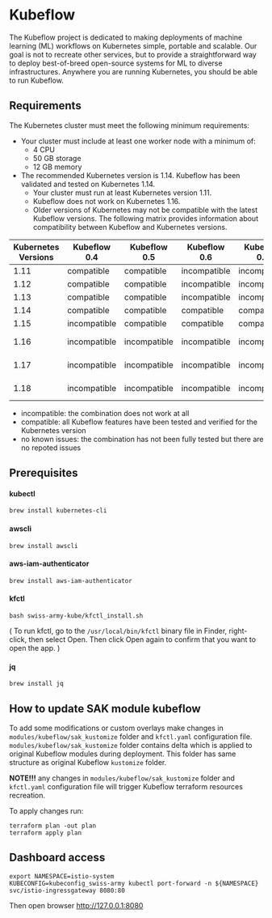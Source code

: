# Kubeflow

The Kubeflow project is dedicated to making deployments of machine learning (ML) workflows on Kubernetes simple, portable and scalable. Our goal is not to recreate other services, but to provide a straightforward way to deploy best-of-breed open-source systems for ML to diverse infrastructures. Anywhere you are running Kubernetes, you should be able to run Kubeflow.


## Requirements
The Kubernetes cluster must meet the following minimum requirements:

* Your cluster must include at least one worker node with a minimum of:
  * 4 CPU
  * 50 GB storage
  * 12 GB memory
* The recommended Kubernetes version is 1.14. Kubeflow has been validated and tested on Kubernetes 1.14.
  * Your cluster must run at least Kubernetes version 1.11.
  * Kubeflow does not work on Kubernetes 1.16.
  * Older versions of Kubernetes may not be compatible with the latest Kubeflow versions. The following matrix provides information about compatibility between Kubeflow and Kubernetes versions.

| Kubernetes Versions | Kubeflow 0.4 | Kubeflow 0.5 | Kubeflow 0.6 | Kubeflow 0.7 | Kubeflow 1.0    |
|---------------------|--------------|--------------|--------------|--------------|-----------------|
| 1.11                | compatible   | compatible   | incompatible | incompatible | incompatible    |
| 1.12                | compatible   | compatible   | incompatible | incompatible | incompatible    |
| 1.13                | compatible   | compatible   | incompatible | incompatible | incompatible    |
| 1.14                | compatible   | compatible   | compatible   | compatible   | compatible      |
| 1.15                | incompatible | compatible   | compatible   | compatible   | compatible      |
| 1.16                | incompatible | incompatible | incompatible | incompatible | no known issues |
| 1.17                | incompatible | incompatible | incompatible | incompatible | no known issues |
| 1.18                | incompatible | incompatible | incompatible | incompatible | no known issues |

* incompatible: the combination does not work at all
* compatible: all Kubeflow features have been tested and verified for the Kubernetes version
* no known issues: the combination has not been fully tested but there are no repoted issues

## Prerequisites

#### kubectl  
`brew install kubernetes-cli`

#### awscli  
`brew install awscli`

#### aws-iam-authenticator  
`brew install aws-iam-authenticator`

#### kfctl 
`bash swiss-army-kube/kfctl_install.sh`

( To run kfctl, go to the `/usr/local/bin/kfctl` binary file in Finder, right-click, then select Open. Then click Open again to confirm that you want to open the app. )

#### jq
`brew install jq`

## How to update SAK module kubeflow
To add some modifications or custom overlays make changes in `modules/kubeflow/sak_kustomize` folder and `kfctl.yaml` configuration file. `modules/kubeflow/sak_kustomize` folder contains delta which is applied to original Kubeflow modules during deployment. This folder has same structure as original Kubeflow `kustomize` folder.

__NOTE!!!__ any changes in `modules/kubeflow/sak_kustomize` folder and `kfctl.yaml` configuration file will trigger Kubeflow terraform resources recreation.

To apply changes run:
```
terraform plan -out plan
terraform apply plan
```

## Dashboard access

```
export NAMESPACE=istio-system
KUBECONFIG=kubeconfig_swiss-army kubectl port-forward -n ${NAMESPACE} svc/istio-ingressgateway 8080:80
```

Then open browser http://127.0.0.1:8080